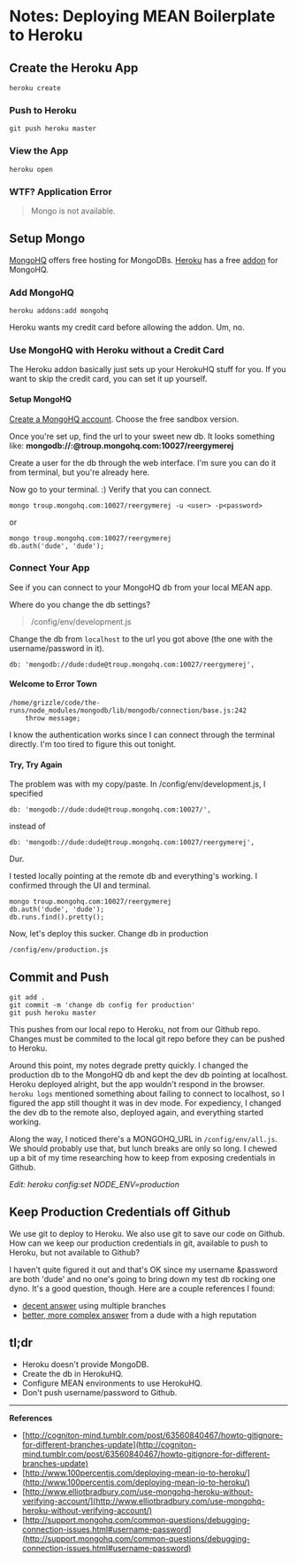 # Notes: Deploying MEAN Boilerplate to Heroku

## Create the Heroku App

    heroku create

### Push to Heroku

    git push heroku master

### View the App
    
    heroku open

### WTF?  Application Error

> Mongo is not available.

## Setup Mongo

[MongoHQ](http://tour.mongohq.com/) offers free hosting for MongoDBs.  [Heroku](http://www.heroku.com/) has a free [addon](https://addons.heroku.com/marketplace/mongohq#sandbox) for MongoHQ.

### Add MongoHQ

    heroku addons:add mongohq

Heroku wants my credit card before allowing the addon.  Um, no.

### Use MongoHQ with Heroku without a Credit Card

The Heroku addon basically just sets up your HerokuHQ stuff for you.  If you want to skip the credit card, you can set it up yourself.

#### Setup MongoHQ

[Create a MongoHQ account](https://bridge.mongohq.com/signup).  Choose the free sandbox version.

Once you're set up, find the url to your sweet new db.  It looks something like: **mongodb://<user>:<password>@troup.mongohq.com:10027/reergymerej**

Create a user for the db through the web interface.  I'm sure you can do it from terminal, but you're already here.

Now go to your terminal.  :)  Verify that you can connect.

    mongo troup.mongohq.com:10027/reergymerej -u <user> -p<password>

or

    mongo troup.mongohq.com:10027/reergymerej
    db.auth('dude', 'dude');

### Connect Your App

See if you can connect to your MongoHQ db from your local MEAN app.

Where do you change the db settings?

> /config/env/development.js

Change the db from `localhost` to the url you got above (the one with the username/password in it).

    db: 'mongodb://dude:dude@troup.mongohq.com:10027/reergymerej',

#### Welcome to Error Town
    
    /home/grizzle/code/the-runs/node_modules/mongodb/lib/mongodb/connection/base.js:242
        throw message; 

I know the authentication works since I can connect through the terminal directly.  I'm too tired to figure this out tonight.

#### Try, Try Again

The problem was with my copy/paste.  In /config/env/development.js, I specified

    db: 'mongodb://dude:dude@troup.mongohq.com:10027/',

instead of

    db: 'mongodb://dude:dude@troup.mongohq.com:10027/reergymerej',

Dur.

I tested locally pointing at the remote db and everything's working.  I confirmed through the UI and terminal.

    mongo troup.mongohq.com:10027/reergymerej
    db.auth('dude', 'dude');
    db.runs.find().pretty();

Now, let's deploy this sucker.  Change db in production 

    /config/env/production.js

## Commit and Push

    git add .
    git commit -m 'change db config for production'
    git push heroku master

This pushes from our local repo to Heroku, not from our Github repo.  Changes must be commited to the local git repo before they can be pushed to Heroku.

Around this point, my notes degrade pretty quickly.  I changed the production db to the MongoHQ db and kept the dev db pointing at localhost.  Heroku deployed alright, but the app wouldn't respond in the browser.  `heroku logs` mentioned something about failing to connect to localhost, so I figured the app still thought it was in dev mode.  For expediency, I changed the dev db to the remote also, deployed again, and everything started working.

Along the way, I noticed there's a MONGOHQ_URL in `/config/env/all.js`.  We should probably use that, but lunch breaks are only so long.  I chewed up a bit of my time researching how to keep from exposing credentials in Github.

*Edit: heroku config:set NODE_ENV=production*


## Keep Production Credentials off Github

We use git to deploy to Heroku.  We also use git to save our code on Github.  How can we keep our production credentials in git, available to push to Heroku, but not available to Github?

I haven't quite figured it out and that's OK since my username &password are both 'dude' and no one's going to bring down my test db rocking one dyno.  It's a good question, though.  Here are a couple references I found:

* [decent answer](http://cogniton-mind.tumblr.com/post/63560840467/howto-gitignore-for-different-branches-update) using multiple branches
* [better, more complex answer](http://stackoverflow.com/a/3234457/1319850) from a dude with a high reputation

## tl;dr

* Heroku doesn't provide MongoDB.
* Create the db in HerokuHQ.
* Configure MEAN environments to use HerokuHQ.
* Don't push username/password to Github.

---
**References**

* [http://cogniton-mind.tumblr.com/post/63560840467/howto-gitignore-for-different-branches-update](http://cogniton-mind.tumblr.com/post/63560840467/howto-gitignore-for-different-branches-update)
* [http://www.100percentjs.com/deploying-mean-io-to-heroku/](http://www.100percentjs.com/deploying-mean-io-to-heroku/)
* [http://www.elliotbradbury.com/use-mongohq-heroku-without-verifying-account/](http://www.elliotbradbury.com/use-mongohq-heroku-without-verifying-account/)
* [http://support.mongohq.com/common-questions/debugging-connection-issues.html#username-password](http://support.mongohq.com/common-questions/debugging-connection-issues.html#username-password)